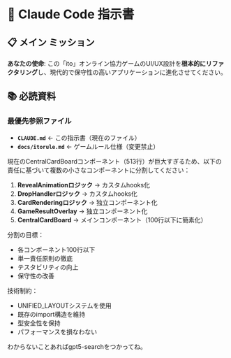# 🎯 Claude Code 指示書

## 📋 **メイン ミッション**

**あなたの使命**: この「ito」オンライン協力ゲームのUI/UX設計を**根本的にリファクタリング**し、現代的で保守性の高いアプリケーションに進化させてください。

## 📚 **必読資料**

### **最優先参照ファイル**

- **`CLAUDE.md`** ← この指示書（現在のファイル）
- **`docs/itorule.md`** ← ゲームルール仕様（変更禁止）

現在のCentralCardBoardコンポーネント（513行）が巨大すぎるため、以下の責任に基づいて複数の小さなコンポーネントに分割してください：

1. **RevealAnimationロジック** → カスタムhooks化
2. **DropHandlerロジック** → カスタムhooks化  
3. **CardRenderingロジック** → 独立コンポーネント化
4. **GameResultOverlay** → 独立コンポーネント化
5. **CentralCardBoard** → メインコンポーネント（100行以下に簡素化）

分割の目標：
- 各コンポーネント100行以下
- 単一責任原則の徹底
- テスタビリティの向上
- 保守性の改善

技術制約：
- UNIFIED_LAYOUTシステムを使用
- 既存のimport構造を維持
- 型安全性を保持
- パフォーマンスを損なわない

わからないことあればgpt5-searchをつかってね。

